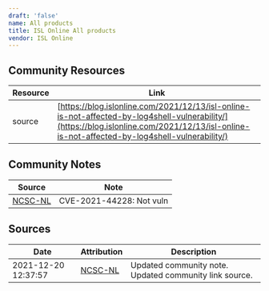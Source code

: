 ```yaml
---
draft: 'false'
name: All products
title: ISL Online All products
vendor: ISL Online
---
```



## Community Resources
| Resource | Link |
| --- | --- |
| source | [https://blog.islonline.com/2021/12/13/isl-online-is-not-affected-by-log4shell-vulnerability/](https://blog.islonline.com/2021/12/13/isl-online-is-not-affected-by-log4shell-vulnerability/) |

## Community Notes
| Source | Note |
| --- | --- |
| [NCSC-NL](https://github.com/NCSC-NL/log4shell/blob/main/software/README.md) | CVE-2021-44228: Not vuln </ul> |

## Sources
| Date | Attribution | Description |
| --- | --- | --- |
| 2021-12-20 12:37:57 | [NCSC-NL](https://github.com/NCSC-NL/log4shell/blob/main/software/README.md) | Updated community note. Updated community link source.  |
